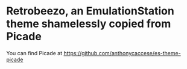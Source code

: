 # Retrobeezo, an EmulationStation theme shamelessly copied from Picade

You can find Picade at https://github.com/anthonycaccese/es-theme-picade
